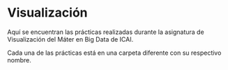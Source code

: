 # Visualización

Aquí se encuentran las prácticas realizadas durante la asignatura de Visualización del Máter en Big Data de ICAI.

Cada una de las prácticas está en una carpeta diferente con su respectivo nombre.
